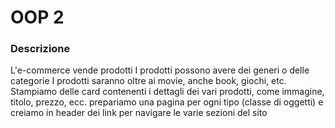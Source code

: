 # OOP 2

### Descrizione

L'e-commerce vende prodotti
I prodotti possono avere dei generi o delle categorie
I prodotti saranno oltre ai movie, anche book, giochi, etc.
Stampiamo delle card contenenti i dettagli dei vari prodotti, come immagine, titolo, prezzo, ecc.
prepariamo una pagina per ogni tipo (classe di oggetti) e creiamo in header dei link per navigare le varie sezioni del sito
